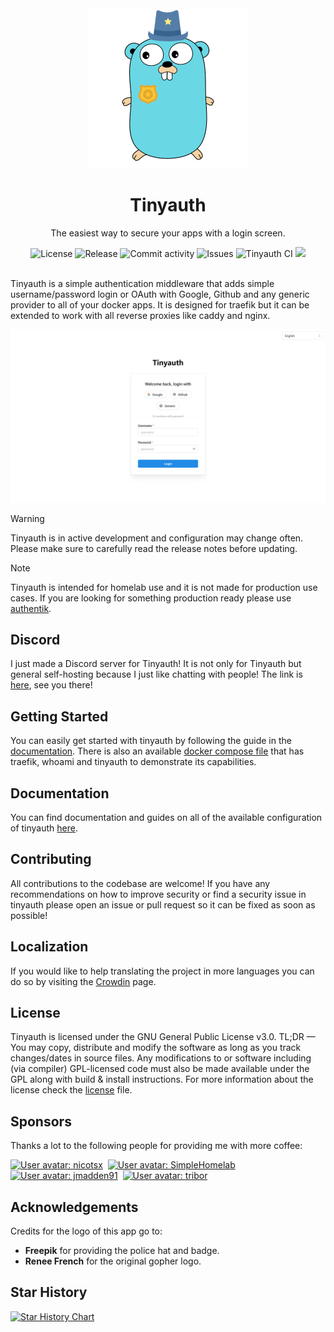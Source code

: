 <div align="center">
    <img alt="Tinyauth" title="Tinyauth" height="256" src="frontend/public/logo.png">
    <h1>Tinyauth</h1>
    <p>The easiest way to secure your apps with a login screen.</p>
</div>

<div align="center">
    <img alt="License" src="https://img.shields.io/github/license/steveiliop56/tinyauth">
    <img alt="Release" src="https://img.shields.io/github/v/release/steveiliop56/tinyauth">
    <img alt="Commit activity" src="https://img.shields.io/github/commit-activity/w/steveiliop56/tinyauth">
    <img alt="Issues" src="https://img.shields.io/github/issues/steveiliop56/tinyauth">
    <img alt="Tinyauth CI" src="https://github.com/steveiliop56/tinyauth/actions/workflows/ci.yml/badge.svg">
    <a title="Crowdin" target="_blank" href="https://crowdin.com/project/tinyauth"><img src="https://badges.crowdin.net/tinyauth/localized.svg"></a>
</div>

<br />

Tinyauth is a simple authentication middleware that adds simple username/password login or OAuth with Google, Github and any generic provider to all of your docker apps. It is designed for traefik but it can be extended to work with all reverse proxies like caddy and nginx.

![Login](assets/screenshot.png)

> [!WARNING]
> Tinyauth is in active development and configuration may change often. Please make sure to carefully read the release notes before updating.

> [!NOTE]
> Tinyauth is intended for homelab use and it is not made for production use cases. If you are looking for something production ready please use [authentik](https://goauthentik.io).

## Discord

I just made a Discord server for Tinyauth! It is not only for Tinyauth but general self-hosting because I just like chatting with people! The link is [here](https://discord.gg/eHzVaCzRRd), see you there!

## Getting Started

You can easily get started with tinyauth by following the guide in the [documentation](https://tinyauth.app/docs/getting-started.html). There is also an available [docker compose file](./docker-compose.example.yml) that has traefik, whoami and tinyauth to demonstrate its capabilities.

## Documentation

You can find documentation and guides on all of the available configuration of tinyauth [here](https://tinyauth.app).

## Contributing

All contributions to the codebase are welcome! If you have any recommendations on how to improve security or find a security issue in tinyauth please open an issue or pull request so it can be fixed as soon as possible!

## Localization

If you would like to help translating the project in more languages you can do so by visiting the [Crowdin](https://crowdin.com/project/tinyauth) page.

## License

Tinyauth is licensed under the GNU General Public License v3.0. TL;DR — You may copy, distribute and modify the software as long as you track changes/dates in source files. Any modifications to or software including (via compiler) GPL-licensed code must also be made available under the GPL along with build & install instructions. For more information about the license check the [license](./LICENSE) file.

## Sponsors

Thanks a lot to the following people for providing me with more coffee:

<!-- sponsors --><a href="https://github.com/nicotsx"><img src="https:&#x2F;&#x2F;github.com&#x2F;nicotsx.png" width="64px" alt="User avatar: nicotsx" /></a>&nbsp;&nbsp;<a href="https://github.com/SimpleHomelab"><img src="https:&#x2F;&#x2F;github.com&#x2F;SimpleHomelab.png" width="64px" alt="User avatar: SimpleHomelab" /></a>&nbsp;&nbsp;<a href="https://github.com/jmadden91"><img src="https:&#x2F;&#x2F;github.com&#x2F;jmadden91.png" width="64px" alt="User avatar: jmadden91" /></a>&nbsp;&nbsp;<a href="https://github.com/tribor"><img src="https:&#x2F;&#x2F;github.com&#x2F;tribor.png" width="64px" alt="User avatar: tribor" /></a>&nbsp;&nbsp;<!-- sponsors -->

## Acknowledgements

Credits for the logo of this app go to:

- **Freepik** for providing the police hat and badge.
- **Renee French** for the original gopher logo.

## Star History

[![Star History Chart](https://api.star-history.com/svg?repos=steveiliop56/tinyauth&type=Date)](https://www.star-history.com/#steveiliop56/tinyauth&Date)
